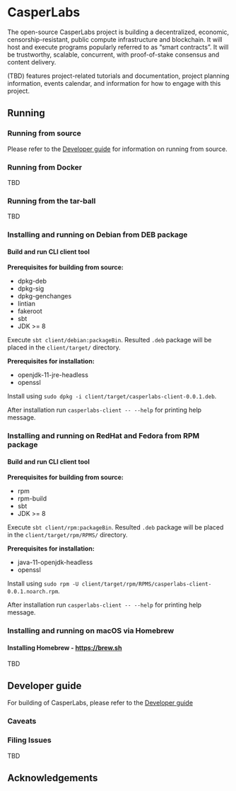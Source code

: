 # CasperLabs

The open-source CasperLabs project is building a decentralized, economic, censorship-resistant, public compute infrastructure and blockchain. It will host and execute programs popularly referred to as “smart contracts”. It will be trustworthy, scalable, concurrent, with proof-of-stake consensus and content delivery.

(TBD) features project-related tutorials and documentation, project planning information, events calendar, and information for how to engage with this project.

## Running

### Running from source
Please refer to the [Developer guide](DEVELOPER.md) for information on running from source.

### Running from Docker

TBD

### Running from the tar-ball
TBD

### Installing and running on Debian from DEB package
#### Build and run CLI client tool

**Prerequisites for building from source:**
* dpkg-deb
* dpkg-sig
* dpkg-genchanges
* lintian
* fakeroot
* sbt
* JDK >= 8

Execute `sbt client/debian:packageBin`. Resulted `.deb` package will be placed in the `client/target/` directory.

**Prerequisites for installation:**
* openjdk-11-jre-headless
* openssl

Install using `sudo dpkg -i client/target/casperlabs-client-0.0.1.deb`.

After installation run `casperlabs-client -- --help` for printing help message.

### Installing and running on RedHat and Fedora from RPM package
#### Build and run CLI client tool
**Prerequisites for building from source:**
* rpm
* rpm-build
* sbt
* JDK >= 8

Execute `sbt client/rpm:packageBin`. Resulted `.deb` package will be placed in the `client/target/rpm/RPMS/` directory.

**Prerequisites for installation:**
* java-11-openjdk-headless
* openssl

Install using `sudo rpm -U client/target/rpm/RPMS/casperlabs-client-0.0.1.noarch.rpm`.

After installation run `casperlabs-client -- --help` for printing help message.

### Installing and running on macOS via Homebrew

#### Installing Homebrew - https://brew.sh
TBD

## Developer guide

For building of CasperLabs, please refer to the [Developer guide](DEVELOPER.md)

### Caveats

### Filing Issues

TBD

## Acknowledgements
